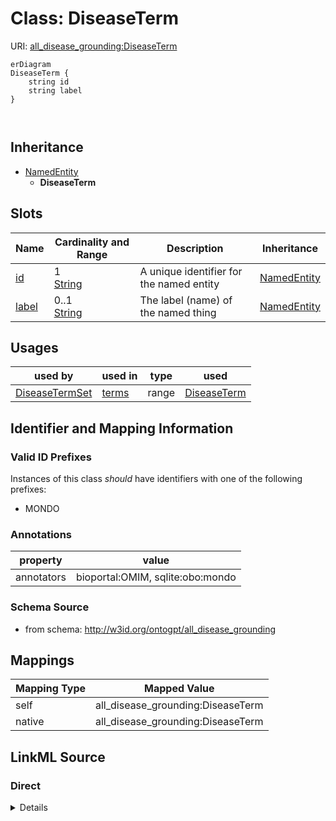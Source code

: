 

# Class: DiseaseTerm



URI: [all_disease_grounding:DiseaseTerm](all_disease_grounding:DiseaseTerm)



```mermaid
erDiagram
DiseaseTerm {
    string id  
    string label  
}



```




## Inheritance
* [NamedEntity](NamedEntity.md)
    * **DiseaseTerm**



## Slots

| Name | Cardinality and Range | Description | Inheritance |
| ---  | --- | --- | --- |
| [id](id.md) | 1 <br/> [String](String.md) | A unique identifier for the named entity | [NamedEntity](NamedEntity.md) |
| [label](label.md) | 0..1 <br/> [String](String.md) | The label (name) of the named thing | [NamedEntity](NamedEntity.md) |





## Usages

| used by | used in | type | used |
| ---  | --- | --- | --- |
| [DiseaseTermSet](DiseaseTermSet.md) | [terms](terms.md) | range | [DiseaseTerm](DiseaseTerm.md) |






## Identifier and Mapping Information


### Valid ID Prefixes

Instances of this class *should* have identifiers with one of the following prefixes:

* MONDO






### Annotations

| property | value |
| --- | --- |
| annotators | bioportal:OMIM, sqlite:obo:mondo || prompt | The name of a disease, with specific subtype if provided. Examples include: neurothekoma, retinal vasculitis, chicken monocytic leukemia, neoplasm of spinal cord, moyamoya disease 3, noninsulin-dependent diabetes mellitus with deafness, Teebi hypertelorism syndrome 1, multiple pterygium syndrome escobar variant, Otopalatodigital syndrome type II, Alzheimer disease type 3 |



### Schema Source


* from schema: http://w3id.org/ontogpt/all_disease_grounding




## Mappings

| Mapping Type | Mapped Value |
| ---  | ---  |
| self | all_disease_grounding:DiseaseTerm |
| native | all_disease_grounding:DiseaseTerm |







## LinkML Source

<!-- TODO: investigate https://stackoverflow.com/questions/37606292/how-to-create-tabbed-code-blocks-in-mkdocs-or-sphinx -->

### Direct

<details>
```yaml
name: DiseaseTerm
id_prefixes:
- MONDO
annotations:
  annotators:
    tag: annotators
    value: bioportal:OMIM, sqlite:obo:mondo
  prompt:
    tag: prompt
    value: 'The name of a disease, with specific subtype if provided. Examples include:
      neurothekoma, retinal vasculitis, chicken monocytic leukemia, neoplasm of spinal
      cord, moyamoya disease 3, noninsulin-dependent diabetes mellitus with deafness,
      Teebi hypertelorism syndrome 1, multiple pterygium syndrome escobar variant,
      Otopalatodigital syndrome type II, Alzheimer disease type 3'
from_schema: http://w3id.org/ontogpt/all_disease_grounding
is_a: NamedEntity

```
</details>

### Induced

<details>
```yaml
name: DiseaseTerm
id_prefixes:
- MONDO
annotations:
  annotators:
    tag: annotators
    value: bioportal:OMIM, sqlite:obo:mondo
  prompt:
    tag: prompt
    value: 'The name of a disease, with specific subtype if provided. Examples include:
      neurothekoma, retinal vasculitis, chicken monocytic leukemia, neoplasm of spinal
      cord, moyamoya disease 3, noninsulin-dependent diabetes mellitus with deafness,
      Teebi hypertelorism syndrome 1, multiple pterygium syndrome escobar variant,
      Otopalatodigital syndrome type II, Alzheimer disease type 3'
from_schema: http://w3id.org/ontogpt/all_disease_grounding
is_a: NamedEntity
attributes:
  id:
    name: id
    annotations:
      prompt.skip:
        tag: prompt.skip
        value: 'true'
    description: A unique identifier for the named entity
    comments:
    - this is populated during the grounding and normalization step
    from_schema: http://w3id.org/ontogpt/all_disease_grounding
    rank: 1000
    identifier: true
    alias: id
    owner: DiseaseTerm
    domain_of:
    - NamedEntity
    - Publication
    range: string
    required: true
  label:
    name: label
    annotations:
      owl:
        tag: owl
        value: AnnotationProperty, AnnotationAssertion
    description: The label (name) of the named thing
    from_schema: http://w3id.org/ontogpt/all_disease_grounding
    aliases:
    - name
    rank: 1000
    slot_uri: rdfs:label
    alias: label
    owner: DiseaseTerm
    domain_of:
    - NamedEntity
    range: string

```
</details>